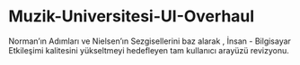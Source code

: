 # Muzik-Universitesi-UI-Overhaul
Norman’ın Adımları ve Nielsen’ın Sezgisellerini baz alarak , İnsan - Bilgisayar Etkileşimi kalitesini yükseltmeyi hedefleyen tam kullanıcı arayüzü revizyonu.
